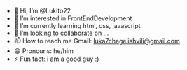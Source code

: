 - 👋 Hi, I’m @Lukito22
- 👀 I’m interested in FrontEndDevelopment
- 🌱 I’m currently learning html, css, javascript
- 💞️ I’m looking to collaborate on ...
- 📫 How to reach me Gmail: luka7chagelishvili@gmail.com
- 😄 Pronouns: he/him
- ⚡ Fun fact: i am a good guy :)

<!---
Lukito22/Lukito22 is a ✨ special ✨ repository because its `README.md` (this file) appears on your GitHub profile.
You can click the Preview link to take a look at your changes.
--->

